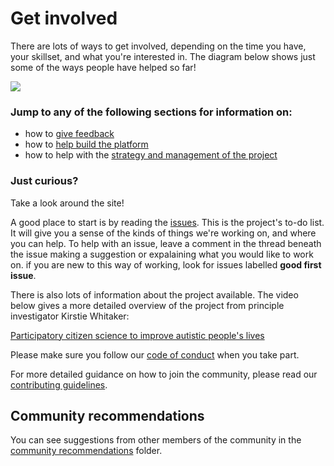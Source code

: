 # Get involved

There are lots of ways to get involved, depending on the time you have, your skillset, and what you're interested in. The diagram below shows just some of the ways people have helped so far!

![](https://i.imgur.com/tmk03A7.png)

### Jump to any of the following sections for information on: 

* how to [give feedback](give-feedback)
* how to [help build the platform](help-build)
* how to help with the [strategy and management of the project](help-strategise)

### Just curious?

Take a look around the site!

A good place to start is by reading the [issues](https://github.com/alan-turing-institute/AutisticaCitizenScience/issues).
This is the project's to-do list. It will give you a sense of the kinds of things we're working on, and where you can help.
To help with an issue, leave a comment in the thread beneath the issue making a suggestion or expalaining what you would like to work on.
if you are new to this way of working, look for issues labelled **good first issue**.

There is also lots of information about the project available. The video below gives a more detailed overview of the project from principle investigator Kirstie Whitaker:

[Participatory citizen science to improve autistic people's lives](https://www.youtube.com/watch?v=Ftsf21Cr4Jk&feature=youtu.be)

Please make sure you follow our [code of conduct](https://github.com/katoss/katoss.github.io/blob/master/.github/CODE_OF_CONDUCT.md) when you take part.

For more detailed guidance on how to join the community, please read our [contributing guidelines](CONTRIBUTING.md).

## Community recommendations

You can see suggestions from other members of the community in the [community recommendations](community-recommendations) folder.
